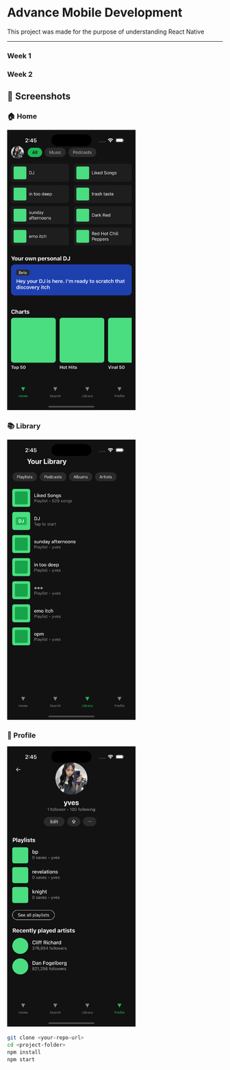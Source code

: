# Advance Mobile Development

This project was made for the purpose of understanding React Native

---

### **Week 1**



### **Week 2**

## 📸 Screenshots

<h3>🏠 Home</h3>
<img src="src/assets/screenshots/Home.png" width="300"/>

<h3>📚 Library</h3>
<img src="src/assets/screenshots/Library.png" width="300"/>

<h3>👤 Profile</h3>
<img src="src/assets/screenshots/Profile.png" width="300"/>



```bash
git clone <your-repo-url>
cd <project-folder>
npm install
npm start
